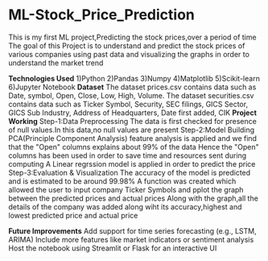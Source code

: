 # ML-Stock_Price_Prediction
This is my first ML project,Predicting the stock prices,over a period of time
The goal of this Project is to understand and predict the stock prices of various companies using past data and visualizing the graphs in order to understand the market trend

**Technologies Used**
1)Python 
2)Pandas
3)Numpy
4)Matplotlib
5)Scikit-learn
6)Jupyter Notebook
**Dataset**
The dataset prices.csv contains data such as Date, symbol, Open, Close, Low, High, Volume.
The dataset securities.csv contains data such as Ticker Symbol, Security, SEC filings, GICS Sector, GICS Sub Industry, Address of Headquarters, Date first added, CIK
**Project Working**
Step-1:Data Preprocessing
    The data is first checked for presence of null values.In this data,no null values are present
Step-2:Model Building
    PCA(Principle Component Analysis) feature analysis is applied and we find that the "Open" columns explains about 99% of the data 
    Hence the "Open" columns has been used in order to save time and resources sent during computing
    A Linear regrssion model is applied in order to predict the price
Step-3:Evaluation & Visualization
  The accuracy of the model is predicted and is estimated to be around 99.98%
  A function was created which allowed the user to input company Ticker Symbols and pplot the graph between the predicted prices and actual prices
  Along with the graph,all the details of the company was added along wiht its accuracy,highest and lowest predicted price and actual price


**Future Improvements**
  Add support for time series forecasting (e.g., LSTM, ARIMA)
  Include more features like market indicators or sentiment analysis
  Host the notebook using Streamlit or Flask for an interactive UI
